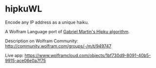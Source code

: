 # hipkuWL
Encode any IP address as a unique haiku.

A Wolfram Language port of [Gabriel Martin's Hipku algorithm](http://www.github.com/gabemart/hipku).

Description on Wolfram Community:  http://community.wolfram.com/groups/-/m/t/949747

Live app:  https://www.wolframcloud.com/objects/1bf730d9-8091-40b5-9915-ace06e0a7f75
